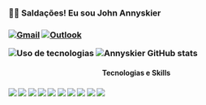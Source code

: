 <h3>🖖🏼 Saldações! Eu sou John Annyskier<h3/>

[![Gmail](https://img.shields.io/badge/Gmail-D14836?style=for-the-badge&logo=gmail&logoColor=white)](https://mail.google.com/mail/?authuser=0&ogbl) [![Outlook](https://img.shields.io/badge/Microsoft_Outlook-0078D4?style=for-the-badge&logo=microsoft-outlook&logoColor=white)](https://outlook.live.com/mail/0/inbox/id/AQQkADAwATY0MDABLTkzYTQtYTUwMi0wMAItMDAKABAAL5HdTJR2SEO%2BPU1IUU7%2BxQ%3D%3D)

![Uso de tecnologias](https://github-readme-stats.vercel.app/api/top-langs/?username=johnannysker&theme=blue-green)
![Annyskier GitHub stats](https://github-readme-stats.vercel.app/api?username=johnannysker&show_icons=true&theme=tokyonight)


<h4 align="center">Tecnologias e Skills<h4/>

<div style="display: inline_block" >
<img align="center" src="https://img.shields.io/badge/C%23-239120?style=for-the-badge&logo=c-sharp&logoColor=white"/>
<img align="center" src="https://img.shields.io/badge/Java-ED8B00?style=for-the-badge&logo=java&logoColor=white"/>
<img align="center" src="https://img.shields.io/badge/Python-3776AB?style=for-the-badge&logo=python&logoColor=white"/>
<img align="center" src="https://img.shields.io/badge/JavaScript-F7DF1E?style=for-the-badge&logo=javascript&logoColor=black"/>
<img align="center" src="https://img.shields.io/badge/Dart-0175C2?style=for-the-badge&logo=dart&logoColor=white"/>
<img align="center" src="https://img.shields.io/badge/HTML5-E34F26?style=for-the-badge&logo=html5&logoColor=white"/>
<img align="center" src="https://img.shields.io/badge/CSS3-1572B6?style=for-the-badge&logo=css3&logoColor=white"/>
<img align="center" src="https://img.shields.io/badge/Flutter-02569B?style=for-the-badge&logo=flutter&logoColor=white"/>
<img align="center" src="https://img.shields.io/badge/React-20232A?style=for-the-badge&logo=react&logoColor=61DAFB"/>
<img align="center" src="https://img.shields.io/badge/MongoDB-4EA94B?style=for-the-badge&logo=mongodb&logoColor=white"/>

<div/><br/>

